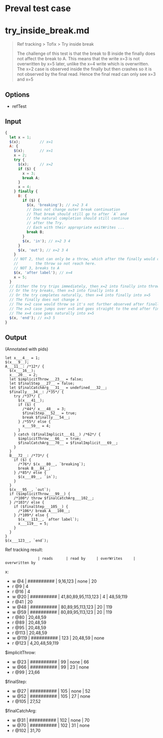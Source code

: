 # Preval test case

# try_inside_break.md

> Ref tracking > Tofix > Try inside break
>
> The challenge of this test is that the break to B inside the finally
> does not affect the break to A. This means that the write x=3 is not 
> overwritten by x=5 later, unlike the x=4 write which is overwritten.
> The x=2 case is observed inside the finally but then crashes so it 
> is not observed by the final read.
> Hence the final read can only see x=3 and x=5

## Options

- refTest

## Input

`````js filename=intro
{
  let x = 1;
  $(x);         // x=1
  A: {
    $(x);       // x=1
    x = 2;
    try {
      $(x);     // x=2
      if ($) {
        x = 3;
        break A;
      }
      x = 4;
    } finally {
      B: {
        if ($) {
          $(x, 'breaking'); // x=2 3 4
          // Does not change outer break continuation
          // That break should still go to after `A` and
          // the natural completion should still continue
          // after the Try.
          // Each with their appropriate exitWrites ...
          break B;
        }
        $(x, 'in'); // x=2 3 4
      }
      $(x, 'out'); // x=2 3 4
    }
    // NOT 2, that can only be a throw, which after the finally would continue
    //        the throw so not reach here.
    // NOT 3, breaks to A
    $(x, 'after label'); // x=4
    x = 5;
  }
  // Either the try trips immediately, then x=2 into finally into throw
  // Or the try breaks, then x=3 into finally into A
  // Or the try completes naturally, then x=4 into finally into x=5
  // The finally does not change x
  // The x=2 case would throw so it's not further observed after finally
  // The x=3 case jumps over x=5 and goes straight to the end after finally
  // The x=4 case goes naturally into x=5
  $(x, 'end'); // x=3 5
}
`````

## Output

(Annotated with pids)

`````filename=intro
let x___4__ = 1;
$(x___9__);
A___11__: /*12*/ {
  $(x___16__);
  x___20__ = 2;
  let $implicitThrow___23__ = false;
  let $finalStep___27__ = false;
  let $finalCatchArg___31__ = undefined___32__;
  $finally___34__: /*35*/ {
    try /*37*/ {
      $(x___41__);
      if ($) {
        /*44*/ x___48__ = 3;
        $finalStep___52__ = true;
        break $finally___54__;
      } /*55*/ else {
        x___59__ = 4;
      }
    } catch ($finalImplicit___61__) /*62*/ {
      $implicitThrow___66__ = true;
      $finalCatchArg___70__ = $finalImplicit___69__;
    }
  }
  B___72__: /*73*/ {
    if ($) {
      /*76*/ $(x___80__, `breaking`);
      break B___84__;
    } /*85*/ else {
      $(x___89__, `in`);
    }
  }
  $(x___95__, `out`);
  if ($implicitThrow___99__) {
    /*100*/ throw $finalCatchArg___102__;
  } /*103*/ else {
    if ($finalStep___105__) {
      /*106*/ break A___108__;
    } /*109*/ else {
      $(x___113__, `after label`);
      x___119__ = 5;
    }
  }
}
$(x___123__, `end`);
`````

Ref tracking result:

                   | reads      | read by     | overWrites     | overwritten by
x:
  - w @4       | ########## | 9,16,123    | none           | 20
  - r @9       | 4
  - r @16      | 4
  - w @20      | ########## | 41,80,89,95,113,123 | 4              | 48,59,119
  - r @41      | 20
  - w @48      | ########## | 80,89,95,113,123 | 20             | 119
  - w @59      | ########## | 80,89,95,113,123 | 20             | 119
  - r @80      | 20,48,59
  - r @89      | 20,48,59
  - r @95      | 20,48,59
  - r @113     | 20,48,59
  - w @119     | ########## | 123         | 20,48,59       | none
  - r @123     | 4,20,48,59,119

$implicitThrow:
  - w @23          | ########## | 99          | none           | 66
  - w @66          | ########## | 99          | 23             | none
  - r @99          | 23,66

$finalStep:
  - w @27          | ########## | 105         | none           | 52
  - w @52          | ########## | 105         | 27             | none
  - r @105         | 27,52

$finalCatchArg:
  - w @31          | ########## | 102         | none           | 70
  - w @70          | ########## | 102         | 31             | none
  - r @102         | 31,70

